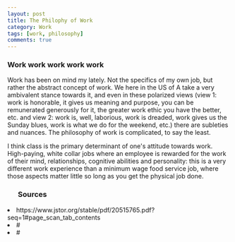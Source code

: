 ```yaml
---
layout: post
title: The Philophy of Work
category: Work
tags: [work, philosophy]
comments: true
---
```


<h3>Work work work work work</h3>


Work has been on mind my lately. Not the specifics of my own job, but rather the abstract concept of work. We here in the US of A take a very ambivalent stance towards it, and even in these polarized views (view 1: work is honorable, it gives us meaning and purpose, you can be remunerated generously for it, the greater work ethic you have the better, etc. and view 2: work is, well, laborious, work is dreaded, work gives us the Sunday blues, work is what we do for the weekend, etc.) there are subleties and nuances. The philosophy of work is complicated, to say the least. 

I think class is the primary determinant of one's attitude towards work. High-paying, white collar jobs where an employee is rewarded for the work of their mind, relationships, cognitive abilities and personality:  this is a very different work experience than a minimum wage food service job, where those aspects matter little so long as you get the physical job done. 

<ul><h3>Sources</h3></ul>
  <li>https://www.jstor.org/stable/pdf/20515765.pdf?seq=1#page_scan_tab_contents</li>
  <li>#</li>
  <li>#</li>
 </ul>
